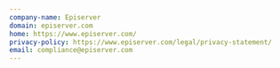 ```yaml
---
company-name: Episerver
domain: episerver.com
home: https://www.episerver.com/
privacy-policy: https://www.episerver.com/legal/privacy-statement/
email: compliance@episerver.com
---
```




